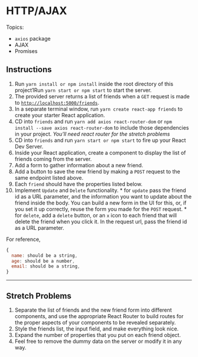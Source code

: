 # HTTP/AJAX

Topics:

* `axios` package
* AJAX
* Promises

## Instructions

1.  Run `yarn install or npm install` inside the root directory of this project1Run `yarn start or npm start` to start the server.
2.  The provided server returns a list of friends when a `GET` request is made to [`http://localhost:5000/friends`](http://localhost:5000/friends).
3.  In a separate terminal window, run `yarn create react-app friends` to create your starter React application.
4.  CD into `friends` and run `yarn add axios react-router-dom` or `npm install --save axios react-router-dom` to include those dependencies in your project. _You'll need react router for the stretch problems_
5.  CD into `friends` and run `yarn start or npm start` to fire up your React Dev Server.
6.  Inside your React application, create a component to display the list of friends coming from the server.
7.  Add a form to gather information about a new friend.
8.  Add a button to save the new friend by making a `POST` request to the same endpoint listed above.
9.  Each `friend` should have the properties listed below.
10.  Implement `Update` and `Delete` functionality.
    * for `update` pass the friend id as a URL parameter, and the information you want to update about the friend inside the body. You can build a new form in the UI for this, or, if you set it up correctly, reuse the form you made for the `POST` request.
    * for `delete`, add a `delete` button, or an `x` icon to each friend that will delete the friend when you click it. In the request url, pass the friend id as a URL parameter.

For reference, 
```js
{
  name: should be a string,
  age: should be a number,
  email: should be a string,
}
```

---

## Stretch Problems

1.  Separate the list of friends and the new friend form into different components, and use the appropriate React Router to build routes for the proper aspects of your components to be revealed separately.
1.  Style the friends list, the input field, and make everything look nice.
1.  Expand the number of properties that you put on each friend object.
1.  Feel free to remove the dummy data on the server or modify it in any way.

